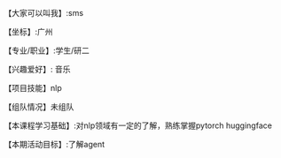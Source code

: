 【大家可以叫我】:sms

【坐标】:广州

【专业/职业】:学生/研二

【兴趣爱好】: 音乐

【项目技能】nlp

【组队情况】未组队

【本课程学习基础】:对nlp领域有一定的了解，熟练掌握pytorch huggingface

【本期活动目标】:了解agent
